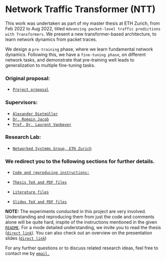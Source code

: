 #  Network Traffic Transformer (NTT)

This work was undertaken as part of my master thesis at ETH Zurich, from Feb 2022 to Aug 2022, titled `Advancing packet-level traffic predictions with Transformers`. We present a new transformer-based architecture, to learn network dynamics from packet traces.

We design a `pre-training` phase, where we learn fundamental network dynamics. Following this, we have a `fine-tuning phase`, on different network tasks, and demonstrate that pre-training well leads to generalization to multiple fine-tuning tasks.

### Original proposal: 
* [`Project proposal`](https://nsg.ee.ethz.ch/fileadmin/user_upload/thesis_proposal_packet_transformer.pdf)

### Supervisors: 
* [`Alexander Dietmüller`](https://nsg.ee.ethz.ch/people/alexander-dietmueller/)
* [`Dr. Romain Jacob`](https://nsg.ee.ethz.ch/people/romain-jacob/)
* [`Prof. Dr. Laurent Vanbever`](https://nsg.ee.ethz.ch/people/laurent-vanbever/)

### Research Lab: 
* [`Networked Systems Group, ETH Zurich`](https://nsg.ee.ethz.ch/home/)

### We redirect you to the following sections for further details.

* [`Code and reproducing instructions:`](workspace/README.md)

* [`Thesis TeX and PDF files`](report/)

* [`Literature files`](literature/)

* [`Slides TeX and PDF files`](presentation/)

<b>NOTE:</b> The experiments conducted in this project are very involved. Understanding and reproducing them from just the code and comments alone will be quite hard, inspite of the instructions mentioned in the given [`README`](workspace/README.md). For a mode detailed understanding, we invite you to read the thesis ([`direct link`](report/thesis.pdf)). You can also check out an overview on the presentation slides ([`direct link`](presentation/slides.pdf))

For any further questions or to discuss related research ideas, feel free to contact me by [`email.`](mailto:siddhant.r98@gmail.com)

